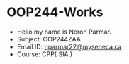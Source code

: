 # OOP244-Works
- Hello my name is Neron Parmar.
- Subject: OOP244ZAA
- Email ID: nparmar22@myseneca.ca
- Course: CPP( SIA )
